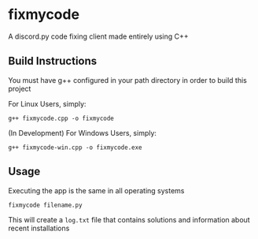 # fixmycode
A discord.py code fixing client made entirely using C++

## Build Instructions
You must have g++ configured in your path directory in order to build this project

For Linux Users, simply:

`g++ fixmycode.cpp -o fixmycode`

(In Development) For Windows Users, simply:

`g++ fixmycode-win.cpp -o fixmycode.exe`

## Usage

Executing the app is the same in all operating systems

`fixmycode filename.py`

This will create a `log.txt` file that contains solutions and information about recent installations
